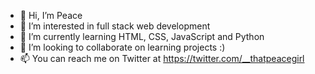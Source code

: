 - 👋 Hi, I’m Peace
- 👀 I’m interested in full stack web development
- 🌱 I’m currently learning HTML, CSS, JavaScript and Python
- 💞️ I’m looking to collaborate on learning projects :)
- 📫 You can reach me on Twitter at https://twitter.com/__thatpeacegirl

<!---
thatpeacegirl/thatpeacegirl is a ✨ special ✨ repository because its `README.md` (this file) appears on your GitHub profile.
You can click the Preview link to take a look at your changes.
--->

